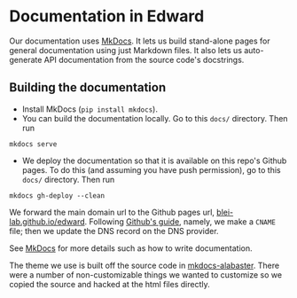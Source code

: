 # Documentation in Edward

Our documentation uses [MkDocs](http://mkdocs.org). It lets us build stand-alone pages for general documentation using just Markdown files. It also lets us auto-generate API documentation from the source code's docstrings.

## Building the documentation

+ Install MkDocs (`pip install mkdocs`).
+ You can build the documentation locally. Go to this `docs/` directory.
  Then run
```{bash}
mkdocs serve
```
+ We deploy the documentation so that it is available on this repo's
  Github pages.
  To do this (and assuming you have push permission), go to this
  `docs/` directory. Then run
```{bash}
mkdocs gh-deploy --clean
```
  We forward the main domain url to the Github
  pages url, [blei-lab.github.io/edward](http://blei-lab.github.io/edward). Following
  [Github's guide](https://help.github.com/articles/setting-up-a-custom-domain-with-github-pages),
  namely, we make a `CNAME` file; then we update the DNS record on
  the DNS provider.

See [MkDocs](http://mkdocs.org) for more details such as how to
write documentation.

The theme we use is built off the source code in
[mkdocs-alabaster](https://github.com/iamale/mkdocs-alabaster).  There
were a number of non-customizable things we wanted to customize so we
copied the source and hacked at the html files directly.
